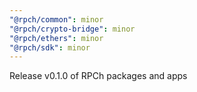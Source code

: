 ```yaml
---
"@rpch/common": minor
"@rpch/crypto-bridge": minor
"@rpch/ethers": minor
"@rpch/sdk": minor
---
```


Release v0.1.0 of RPCh packages and apps
